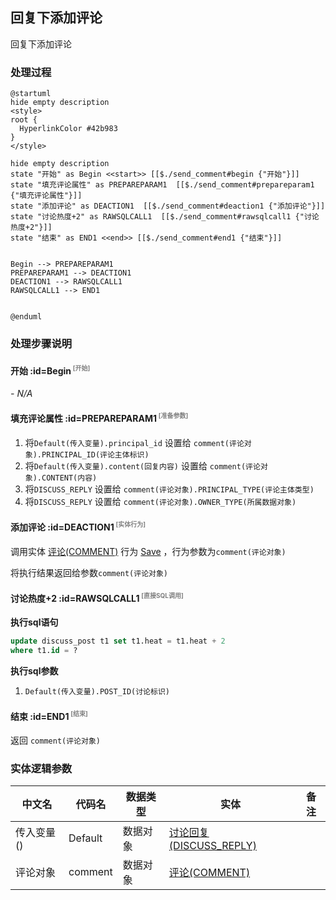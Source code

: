 ## 回复下添加评论 <!-- {docsify-ignore-all} -->

   回复下添加评论

### 处理过程

```plantuml
@startuml
hide empty description
<style>
root {
  HyperlinkColor #42b983
}
</style>

hide empty description
state "开始" as Begin <<start>> [[$./send_comment#begin {"开始"}]]
state "填充评论属性" as PREPAREPARAM1  [[$./send_comment#prepareparam1 {"填充评论属性"}]]
state "添加评论" as DEACTION1  [[$./send_comment#deaction1 {"添加评论"}]]
state "讨论热度+2" as RAWSQLCALL1  [[$./send_comment#rawsqlcall1 {"讨论热度+2"}]]
state "结束" as END1 <<end>> [[$./send_comment#end1 {"结束"}]]


Begin --> PREPAREPARAM1
PREPAREPARAM1 --> DEACTION1
DEACTION1 --> RAWSQLCALL1
RAWSQLCALL1 --> END1


@enduml
```


### 处理步骤说明

#### 开始 :id=Begin<sup class="footnote-symbol"> <font color=gray size=1>[开始]</font></sup>



*- N/A*
#### 填充评论属性 :id=PREPAREPARAM1<sup class="footnote-symbol"> <font color=gray size=1>[准备参数]</font></sup>



1. 将`Default(传入变量).principal_id` 设置给  `comment(评论对象).PRINCIPAL_ID(评论主体标识)`
2. 将`Default(传入变量).content(回复内容)` 设置给  `comment(评论对象).CONTENT(内容)`
3. 将`DISCUSS_REPLY` 设置给  `comment(评论对象).PRINCIPAL_TYPE(评论主体类型)`
4. 将`DISCUSS_REPLY` 设置给  `comment(评论对象).OWNER_TYPE(所属数据对象)`

#### 添加评论 :id=DEACTION1<sup class="footnote-symbol"> <font color=gray size=1>[实体行为]</font></sup>



调用实体 [评论(COMMENT)](module/Base/comment.md) 行为 [Save](module/Base/comment#行为) ，行为参数为`comment(评论对象)`

将执行结果返回给参数`comment(评论对象)`

#### 讨论热度+2 :id=RAWSQLCALL1<sup class="footnote-symbol"> <font color=gray size=1>[直接SQL调用]</font></sup>



<p class="panel-title"><b>执行sql语句</b></p>

```sql
update discuss_post t1 set t1.heat = t1.heat + 2 
where t1.id = ?
```

<p class="panel-title"><b>执行sql参数</b></p>

1. `Default(传入变量).POST_ID(讨论标识)`


#### 结束 :id=END1<sup class="footnote-symbol"> <font color=gray size=1>[结束]</font></sup>



返回 `comment(评论对象)`



### 实体逻辑参数

|    中文名   |    代码名    |  数据类型    |  实体   |备注 |
| --------| --------| -------- | -------- | --------   |
|传入变量(<i class="fa fa-check"/></i>)|Default|数据对象|[讨论回复(DISCUSS_REPLY)](module/Team/discuss_reply.md)||
|评论对象|comment|数据对象|[评论(COMMENT)](module/Base/comment.md)||
